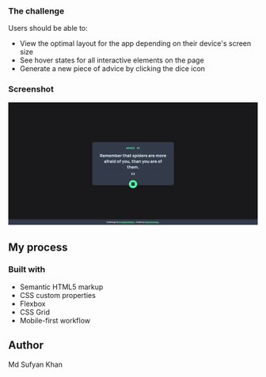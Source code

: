 
### The challenge

Users should be able to:

- View the optimal layout for the app depending on their device's screen size
- See hover states for all interactive elements on the page
- Generate a new piece of advice by clicking the dice icon

### Screenshot

<img width="1920" alt="Screenshot 2023-09-11 at 3 10 53 PM" src="images/screenshot.png">


## My process

### Built with

- Semantic HTML5 markup
- CSS custom properties
- Flexbox
- CSS Grid
- Mobile-first workflow

## Author
Md Sufyan Khan


